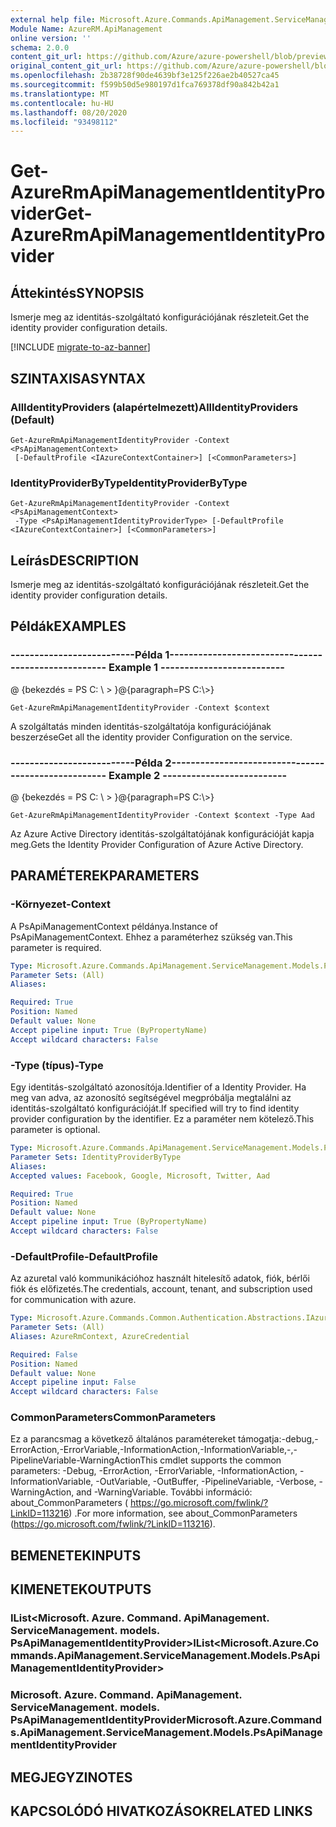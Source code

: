 ```yaml
---
external help file: Microsoft.Azure.Commands.ApiManagement.ServiceManagement.dll-Help.xml
Module Name: AzureRM.ApiManagement
online version: ''
schema: 2.0.0
content_git_url: https://github.com/Azure/azure-powershell/blob/preview/src/ResourceManager/ApiManagement/Commands.ApiManagement/help/Get-AzureRmApiManagementIdentityProvider.md
original_content_git_url: https://github.com/Azure/azure-powershell/blob/preview/src/ResourceManager/ApiManagement/Commands.ApiManagement/help/Get-AzureRmApiManagementIdentityProvider.md
ms.openlocfilehash: 2b38728f90de4639bf3e125f226ae2b40527ca45
ms.sourcegitcommit: f599b50d5e980197d1fca769378df90a842b42a1
ms.translationtype: MT
ms.contentlocale: hu-HU
ms.lasthandoff: 08/20/2020
ms.locfileid: "93498112"
---
```

# <span data-ttu-id="e849f-101">Get-AzureRmApiManagementIdentityProvider</span><span class="sxs-lookup"><span data-stu-id="e849f-101">Get-AzureRmApiManagementIdentityProvider</span></span>

## <span data-ttu-id="e849f-102">Áttekintés</span><span class="sxs-lookup"><span data-stu-id="e849f-102">SYNOPSIS</span></span>
<span data-ttu-id="e849f-103">Ismerje meg az identitás-szolgáltató konfigurációjának részleteit.</span><span class="sxs-lookup"><span data-stu-id="e849f-103">Get the identity provider configuration details.</span></span>

[!INCLUDE [migrate-to-az-banner](../../includes/migrate-to-az-banner.md)]

## <span data-ttu-id="e849f-104">SZINTAXISA</span><span class="sxs-lookup"><span data-stu-id="e849f-104">SYNTAX</span></span>

### <span data-ttu-id="e849f-105">AllIdentityProviders (alapértelmezett)</span><span class="sxs-lookup"><span data-stu-id="e849f-105">AllIdentityProviders (Default)</span></span>
```
Get-AzureRmApiManagementIdentityProvider -Context <PsApiManagementContext>
 [-DefaultProfile <IAzureContextContainer>] [<CommonParameters>]
```

### <span data-ttu-id="e849f-106">IdentityProviderByType</span><span class="sxs-lookup"><span data-stu-id="e849f-106">IdentityProviderByType</span></span>
```
Get-AzureRmApiManagementIdentityProvider -Context <PsApiManagementContext>
 -Type <PsApiManagementIdentityProviderType> [-DefaultProfile <IAzureContextContainer>] [<CommonParameters>]
```

## <span data-ttu-id="e849f-107">Leírás</span><span class="sxs-lookup"><span data-stu-id="e849f-107">DESCRIPTION</span></span>
<span data-ttu-id="e849f-108">Ismerje meg az identitás-szolgáltató konfigurációjának részleteit.</span><span class="sxs-lookup"><span data-stu-id="e849f-108">Get the identity provider configuration details.</span></span>

## <span data-ttu-id="e849f-109">Példák</span><span class="sxs-lookup"><span data-stu-id="e849f-109">EXAMPLES</span></span>

### <span data-ttu-id="e849f-110">--------------------------Példa 1--------------------------</span><span class="sxs-lookup"><span data-stu-id="e849f-110">--------------------------  Example 1  --------------------------</span></span>
<span data-ttu-id="e849f-111">@ {bekezdés = PS C: \\ \> }</span><span class="sxs-lookup"><span data-stu-id="e849f-111">@{paragraph=PS C:\\\>}</span></span>







```
Get-AzureRmApiManagementIdentityProvider -Context $context
```

<span data-ttu-id="e849f-112">A szolgáltatás minden identitás-szolgáltatója konfigurációjának beszerzése</span><span class="sxs-lookup"><span data-stu-id="e849f-112">Get all the identity provider Configuration on the service.</span></span>

### <span data-ttu-id="e849f-113">--------------------------Példa 2--------------------------</span><span class="sxs-lookup"><span data-stu-id="e849f-113">--------------------------  Example 2  --------------------------</span></span>
<span data-ttu-id="e849f-114">@ {bekezdés = PS C: \\ \> }</span><span class="sxs-lookup"><span data-stu-id="e849f-114">@{paragraph=PS C:\\\>}</span></span>







```
Get-AzureRmApiManagementIdentityProvider -Context $context -Type Aad
```

<span data-ttu-id="e849f-115">Az Azure Active Directory identitás-szolgáltatójának konfigurációját kapja meg.</span><span class="sxs-lookup"><span data-stu-id="e849f-115">Gets the Identity Provider Configuration of Azure Active Directory.</span></span>

## <span data-ttu-id="e849f-116">PARAMÉTEREK</span><span class="sxs-lookup"><span data-stu-id="e849f-116">PARAMETERS</span></span>

### <span data-ttu-id="e849f-117">-Környezet</span><span class="sxs-lookup"><span data-stu-id="e849f-117">-Context</span></span>
<span data-ttu-id="e849f-118">A PsApiManagementContext példánya.</span><span class="sxs-lookup"><span data-stu-id="e849f-118">Instance of PsApiManagementContext.</span></span>
<span data-ttu-id="e849f-119">Ehhez a paraméterhez szükség van.</span><span class="sxs-lookup"><span data-stu-id="e849f-119">This parameter is required.</span></span>

```yaml
Type: Microsoft.Azure.Commands.ApiManagement.ServiceManagement.Models.PsApiManagementContext
Parameter Sets: (All)
Aliases: 

Required: True
Position: Named
Default value: None
Accept pipeline input: True (ByPropertyName)
Accept wildcard characters: False
```

### <span data-ttu-id="e849f-120">-Type (típus)</span><span class="sxs-lookup"><span data-stu-id="e849f-120">-Type</span></span>
<span data-ttu-id="e849f-121">Egy identitás-szolgáltató azonosítója.</span><span class="sxs-lookup"><span data-stu-id="e849f-121">Identifier of a Identity Provider.</span></span>
<span data-ttu-id="e849f-122">Ha meg van adva, az azonosító segítségével megpróbálja megtalálni az identitás-szolgáltató konfigurációját.</span><span class="sxs-lookup"><span data-stu-id="e849f-122">If specified will try to find identity provider configuration by the identifier.</span></span>
<span data-ttu-id="e849f-123">Ez a paraméter nem kötelező.</span><span class="sxs-lookup"><span data-stu-id="e849f-123">This parameter is optional.</span></span>

```yaml
Type: Microsoft.Azure.Commands.ApiManagement.ServiceManagement.Models.PsApiManagementIdentityProviderType
Parameter Sets: IdentityProviderByType
Aliases: 
Accepted values: Facebook, Google, Microsoft, Twitter, Aad

Required: True
Position: Named
Default value: None
Accept pipeline input: True (ByPropertyName)
Accept wildcard characters: False
```

### <span data-ttu-id="e849f-124">-DefaultProfile</span><span class="sxs-lookup"><span data-stu-id="e849f-124">-DefaultProfile</span></span>
<span data-ttu-id="e849f-125">Az azuretal való kommunikációhoz használt hitelesítő adatok, fiók, bérlői fiók és előfizetés.</span><span class="sxs-lookup"><span data-stu-id="e849f-125">The credentials, account, tenant, and subscription used for communication with azure.</span></span>

```yaml
Type: Microsoft.Azure.Commands.Common.Authentication.Abstractions.IAzureContextContainer
Parameter Sets: (All)
Aliases: AzureRmContext, AzureCredential

Required: False
Position: Named
Default value: None
Accept pipeline input: False
Accept wildcard characters: False
```

### <span data-ttu-id="e849f-126">CommonParameters</span><span class="sxs-lookup"><span data-stu-id="e849f-126">CommonParameters</span></span>
<span data-ttu-id="e849f-127">Ez a parancsmag a következő általános paramétereket támogatja:-debug,-ErrorAction,-ErrorVariable,-InformationAction,-InformationVariable,-,-PipelineVariable-WarningAction</span><span class="sxs-lookup"><span data-stu-id="e849f-127">This cmdlet supports the common parameters: -Debug, -ErrorAction, -ErrorVariable, -InformationAction, -InformationVariable, -OutVariable, -OutBuffer, -PipelineVariable, -Verbose, -WarningAction, and -WarningVariable.</span></span> <span data-ttu-id="e849f-128">További információ: about_CommonParameters ( https://go.microsoft.com/fwlink/?LinkID=113216) .</span><span class="sxs-lookup"><span data-stu-id="e849f-128">For more information, see about_CommonParameters (https://go.microsoft.com/fwlink/?LinkID=113216).</span></span>

## <span data-ttu-id="e849f-129">BEMENETEK</span><span class="sxs-lookup"><span data-stu-id="e849f-129">INPUTS</span></span>

## <span data-ttu-id="e849f-130">KIMENETEK</span><span class="sxs-lookup"><span data-stu-id="e849f-130">OUTPUTS</span></span>

### <span data-ttu-id="e849f-131">IList<Microsoft. Azure. Command. ApiManagement. ServiceManagement. models. PsApiManagementIdentityProvider></span><span class="sxs-lookup"><span data-stu-id="e849f-131">IList<Microsoft.Azure.Commands.ApiManagement.ServiceManagement.Models.PsApiManagementIdentityProvider></span></span>

### <span data-ttu-id="e849f-132">Microsoft. Azure. Command. ApiManagement. ServiceManagement. models. PsApiManagementIdentityProvider</span><span class="sxs-lookup"><span data-stu-id="e849f-132">Microsoft.Azure.Commands.ApiManagement.ServiceManagement.Models.PsApiManagementIdentityProvider</span></span>

## <span data-ttu-id="e849f-133">MEGJEGYZI</span><span class="sxs-lookup"><span data-stu-id="e849f-133">NOTES</span></span>

## <span data-ttu-id="e849f-134">KAPCSOLÓDÓ HIVATKOZÁSOK</span><span class="sxs-lookup"><span data-stu-id="e849f-134">RELATED LINKS</span></span>

